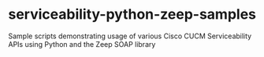 # serviceability-python-zeep-samples
Sample scripts demonstrating usage of various Cisco CUCM Serviceability APIs using Python and the Zeep SOAP library
